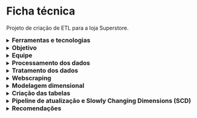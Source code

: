 # Ficha técnica
Projeto de criação de ETL para a loja Superstore.

 <details>
 <summary><strong style="font-size: 16px;">Ferramentas e tecnologias</strong></summary>
     
- **Google BigQuery**: utilizado para arquivamento, tratamento e processamento dos dados;
- **SQL**: linguagem utilizada para manipulação e consulta dos dados;
- **Google Colab**: ambiente usado para execução de scripts em Python para coleta de dados externos via web scraping;
- **Python**: linguagem usada na coleta de dados via scraping e integração com fontes externas;
- **ChatGPT e Gemini**: utilizados como apoio técnico na validação de códigos;
- **Draw.io**: utilizado para desenhar o modelo dimensional e o fluxo do pipeline de dados.
   </details>

<details>
 <summary><strong style="font-size: 16px;">Objetivo</strong></summary>

Desenvolver um processo ETL (Extração, Transformação e Carga) eficiente e confiável para a base de dados da Super Store, com foco na criação de um data warehouse relacional otimizado. A proposta consiste em organizar os dados brutos e não estruturados em um modelo dimensional composto por tabelas fato e tabelas dimensão, permitindo consultas mais rápidas, redução de redundâncias e melhor desempenho no armazenamento.

O objetivo central é disponibilizar uma base analítica estruturada, capaz de fornecer informações relevantes para apoiar a tomada de decisão estratégica, reduzir a carga computacional sobre as fontes de dados originais e facilitar a criação de dashboards e relatórios gerenciais.

  </details>
<details>
 <summary><strong style="font-size: 16px;">Equipe</strong></summary>
Vanessa Santana do Amaral
 </details>
 
 <details>
 <summary><strong style="font-size: 16px;">Processamento dos dados</strong></summary>

Foi criado um projeto no Google BigQuery com o nome `etlsuperstore05`. Em seguida, a base de dados original foi carregada para o ambiente, formando a tabela bruta `superstorevendas.base_vendas`, composta por **51.290 registros**.

Essa base contém informações detalhadas sobre vendas, clientes, produtos, regiões e aspectos operacionais do processo de pedidos. Abaixo, a descrição das principais variáveis:

- **category**: Categoria principal do produto vendido.
- **sub_category**: Subcategoria do produto dentro da categoria principal.
- **city**: Cidade onde o pedido foi realizado.
- **state**: Estado correspondente à cidade do pedido.
- **country**: País de origem do pedido.
- **region**: Região geográfica do pedido.
- **market** e **market2**: Informações referentes à área de atuação de mercado.
- **customer_id**: Identificador único do cliente.
- **customer_name**: Nome do cliente.
- **segment**: Tipo de cliente (ex: consumidor, empresa, escritório doméstico).
- **product_id**: Identificador único do produto.
- **product_name**: Nome do produto vendido.
- **order_id**: Identificador único de cada pedido.
- **order_date**: Data em que o pedido foi realizado.
- **ship_date**: Data em que o pedido foi enviado.
- **ship_mode**: Modalidade de envio utilizada.
- **order_priority**: Prioridade atribuída ao pedido.
- **quantity**: Quantidade de itens vendidos.
- **sales**: Valor total da venda.
- **discount**: Desconto aplicado no pedido.
- **profit**: Lucro obtido com a venda.
- **shipping_cost**: Custo de envio do pedido.
- **weeknum**: Número da semana em que o pedido foi realizado.
- **year**: Ano da realização do pedido.
- **row_id**: Identificador único de cada linha no dataset.
- **unknown**: Coluna não especificada, de conteúdo irrelevante para o modelo.

</details>

 <details>
 <summary><strong style="font-size: 16px;">Tratamento dos dados</strong></summary>
Nesta fase inicial, foi adotada uma abordagem diagnóstica. Nenhuma modificação ou limpeza foi aplicada de imediato. O objetivo principal foi mapear a estrutura e qualidade dos dados, orientando decisões futuras durante a construção das tabelas.

#### Análises realizadas:

- **Valores nulos**: Nenhuma ocorrência identificada.
- **Valores duplicados**: Nenhuma duplicidade encontrada.
- **Dados discrepantes**:
    - **Categóricos**: Foi identificado que algumas colunas textuais necessitariam padronização futura, como remoção de espaços e conversão para letras minúsculas.
    - **Numéricos**: Todos os valores foram considerados coerentes com o contexto de negócio.
- **Exclusão de colunas irrelevantes** (planejada para a modelagem):
    - `row_id`: Campo sequencial sem valor analítico.
    - `unknown`: Coluna sem variação ou significado relevante (valor constante igual a 1).
- **Correção de tipos de dados**:
    - A conversão de `order_date` do tipo **TIMESTAMP** para **DATE** foi prevista, visto que a informação de horário estava zerada em todos os registros, sendo irrelevante para o modelo de análise temporal.
</details>

 <details>
 <summary><strong style="font-size: 16px;">Webscraping</strong></summary>
Foi realizado um experimento de web scraping utilizando Python no ambiente Google Colab, com o objetivo de explorar a coleta de dados externos relacionados a concorrentes e contexto de mercado.

Essa extração não foi integrada ao projeto principal, pois o foco da iniciativa era o desenvolvimento do pipeline ETL e a estruturação de um modelo dimensional. A atividade teve caráter exploratório e de aprendizado, contribuindo para o entendimento complementar de dados, mas sem impacto direto na base final.

</details>

 <details>
 <summary><strong style="font-size: 16px;">Modelagem dimensional</strong></summary>
Antes da criação das tabelas no BigQuery, foi desenhado o modelo dimensional do projeto. Foi escolhido o Esquema em Estrela devido à sua simplicidade e alta performance em consultas analíticas. A estrutura evita redundâncias, mas mantém os dados acessíveis e bem organizados para futuras explorações.

O objetivo era garantir clareza na estrutura, padronização das entidades e melhor desempenho nas consultas. A modelagem foi feita utilizando a ferramenta Draw.io, onde foram definidos:

1 tabela fato_vendas: Contém as métricas quantitativas como `sales`, `profit`, `discount`, `quantity` e `shipping_cost`. 

8 tabelas dimensão: dim_categoria, dim_cliente, dim_mercado, dim_order_priority, dim_produto, dim_regiao, dim_segmento, dim_ship_mode

</details>

 <details>
 <summary><strong style="font-size: 16px;">Criação das tabelas</strong></summary>

#### Criação das tabelas dimensão

Após a definição da modelagem dimensional, foram criadas as tabelas de dimensão conforme o planejado.

Ao todo, foram desenvolvidas 8 tabelas dimensão, já citadas no tópico anterior.

Durante o processo de criação, foi utilizado o comando `ROW_NUMBER()` para controle de duplicidade nas junções (`JOINs`), garantindo a integridade dos dados. Além disso, foram aplicadas chaves artificiais (UUIDs) nas situações em que não havia uma chave natural única, assegurando a existência de chaves primárias (PK) em todas as tabelas dimensão.

#### Criação da tabela fato

Na criação da tabela fato, optou-se por gerar um identificador único (`fato_id`) aleatório, que serve como chave primária (PK) da tabela.

Foram selecionadas as variáveis quantitativas que representam o panorama geral da Superstore, como `quantity`, `profit`, `discount`, entre outras métricas financeiras e operacionais.

Além disso, foram incluídas as chaves estrangeiras (FKs) que referenciam as tabelas dimensão, estabelecendo as relações por meio de operações `LEFT JOIN` para garantir que todos os registros da base principal fossem mantidos, mesmo que não houvesse correspondência em alguma dimensão.

#### Validação das tabelas geradas

Após a criação das tabelas, foram realizadas consultas para garantir que as tabelas estavam corretamente integradas e que a estrutura final entregava informações consistentes e corretas.

- **Contagem de registros:**
    - `base_vendas_limpa`: 51.290 registros
    - `fato_vendas`: 51.290 registros (igual à base original, indicando que não houve duplicação)
- **Verificação de integridade:**
    - Nenhum valor `NULL` foi encontrado nas chaves estrangeiras, confirmando a integridade referencial entre fato e dimensões.
- **Análise e resolução de duplicidades:**
    - Inicialmente, a tabela fato apresentava 55.996 registros devido a múltiplos matches na junção com dimensões.
    - O problema foi solucionado aplicando `ROW_NUMBER()` nas dimensões para garantir unicidade e filtragem dos registros, evitando multiplicidades e garantindo a consistência da tabela fato.

</details>

 <details>
 <summary><strong style="font-size: 16px;">Pipeline de atualização e Slowly Changing Dimensions (SCD)</strong></summary>

Nesta etapa, o foco foi mais descritivo e de aprendizado. Não foi implementado um pipeline automatizado em ferramentas específicas, mas sim desenhada a estrutura e o fluxo ideal para atualização dos dados.

O fluxo determinado para atualização é o seguinte:

1. **Atualização da base limpa (`superstore_base_limpa`)**: Esta etapa deve ser executada primeiro, pois as tabelas de dimensão dependem diretamente dos dados limpos e padronizados presentes nesta base.
2. **Atualização das tabelas dimensão**: Após a base limpa estar atualizada, as tabelas de dimensão são reconstruídas ou atualizadas com os dados provenientes da base limpa. Isso garante que todas as dimensões estejam atualizadas antes da criação da tabela fato.
3. **Atualização da tabela fato**: Por fim, a tabela fato é gerada a partir das junções das tabelas dimensão com a base limpa. Este passo deve ocorrer após a atualização completa das dimensões para garantir integridade e consistência nos dados relacionais.

Assim, a ordem lógica da atualização é fundamental para garantir que todas as dependências sejam respeitadas, evitando inconsistências ou erros no modelo dimensional.

## Tratamento de Slowly Changing Dimensions (SCD)

Durante o desenvolvimento deste projeto, foi considerado a importância do tratamento de Slowly Changing Dimensions (SCD) para garantir que alterações nos dados dimensionais fossem gerenciadas adequadamente ao longo do tempo.

Foi optado por implementar o **SCD tipo 1**, que consiste em sobrescrever os dados antigos pelas novas informações, sem manter o histórico de alterações. Essa decisão foi tomada com base no contexto e nas necessidades atuais da Super Store, onde o foco principal é a análise do estado atual dos dados, e não o rastreamento histórico detalhado.

Essa abordagem simplifica a manutenção das tabelas de dimensão, evitando a complexidade adicional de armazenar múltiplas versões de registros. No entanto, recomendamos que futuros projetos avaliem a possibilidade de implementar SCD Tipo 2 ou Tipo 3 caso seja necessário acompanhar mudanças históricas para análises mais profundas.

Assim, o tratamento de SCD está alinhado com a simplicidade, performance e objetivo analítico deste modelo dimensional.

</details>

 <details>
 <summary><strong style="font-size: 16px;">Recomendações</strong></summary>

- Automatizar o pipeline para agendamento e monitoramento das atualizações.
- Criar testes automatizados para validar a integridade e consistência dos dados após cada execução.
- Avaliar uso de Slowly Changing Dimensions (SCD) para controlar histórico de mudanças importantes nas dimensões.
- Manter documentação atualizada dos processos e regras aplicadas.
- Otimizar consultas e estrutura das tabelas para garantir boa performance com o crescimento dos dados.
- Estabelecer governança de dados para segurança, privacidade e compliance.
 </details>
